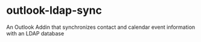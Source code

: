 outlook-ldap-sync
=================

An Outlook Addin that synchronizes contact and calendar event information with an LDAP database
